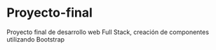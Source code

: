 # Proyecto-final
Proyecto final de desarrollo web Full Stack, creación de componentes utilizando Bootstrap

